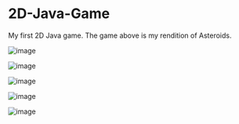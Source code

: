 # 2D-Java-Game
My first 2D Java game. 
The game above is my rendition of Asteroids.


![image](https://user-images.githubusercontent.com/79811245/113489220-d7c87a80-94ba-11eb-9f2e-1cd332570c32.png)


![image](https://user-images.githubusercontent.com/79811245/113489339-95ec0400-94bb-11eb-97f9-0fb989821e14.png)


![image](https://user-images.githubusercontent.com/79811245/113489252-1d854300-94bb-11eb-939f-3691a333b72f.png)


![image](https://user-images.githubusercontent.com/79811245/113489254-26761480-94bb-11eb-9528-abeb65f0f3d6.png)


![image](https://user-images.githubusercontent.com/79811245/113489263-2e35b900-94bb-11eb-8b78-2a53c5a4dffc.png)
